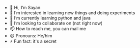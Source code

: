 - 👋 Hi, I’m Sayan
- 👀 I’m interested in learning new things and doing experiments
- 🌱 I’m currently learning python and java
- 💞️ I’m looking to collaborate on (not right now)
- 📫 How to reach me, you can mail me
- 😄 Pronouns: He/him
- ⚡ Fun fact: it's a secret
